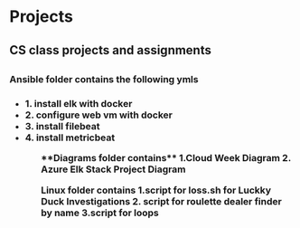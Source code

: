 <h1>Projects</h1>
<h2>CS class projects and assignments<h2>

<h3>Ansible folder contains the following ymls<h3> 
<ul>
  <li>1. install elk with docker</li>
  <li>2. configure web vm with docker</li>
  <li>3. install filebeat</li>
  <li>4. install metricbeat</li>
<ul> 
**Diagrams folder contains**
1.Cloud Week Diagram
2. Azure Elk Stack Project Diagram

**Linux folder contains**
1.script for loss.sh for Luckky Duck Investigations
2. script for roulette dealer finder by name 
3.script for loops
